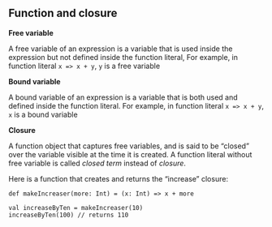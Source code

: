 Function and closure
---------------------

**Free variable**

A free variable of an expression is a variable that is used inside the expression but not defined inside the function literal, 
For example, in function literal `x => x + y`, `y` is a free variable

**Bound variable**

A bound variable of an expression is a variable that is both used and defined inside the function literal. 
For example, in function literal `x => x + y`, `x` is a bound variable

**Closure**

A function object that captures free variables, and is said to be “closed” over the variable visible at the time it is created. A function literal without free variable is called *closed term* instead of *closure*. 

Here is a function that creates and returns the “increase” closure:

```
def makeIncreaser(more: Int) = (x: Int) => x + more

val increaseByTen = makeIncreaser(10)
increaseByTen(100) // returns 110
```
